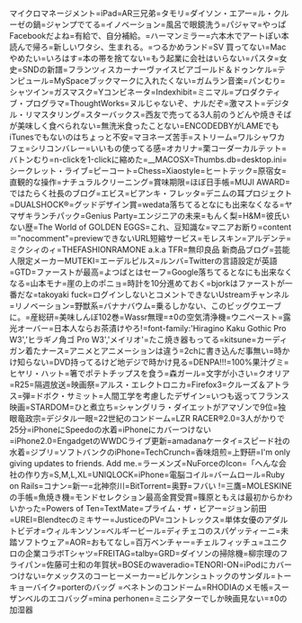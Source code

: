 マイクロマネージメント=iPad=AR三兄弟=タモリ=ダイソン・エアー=ル・クルーゼの鍋=ジャンプでてる=イノベーション=風呂で眼鏡洗う=パジャマ=やっぱFacebookだよね=有給で、自分補給。=ハーマンミラー=六本木でアートぽい本読んで帰ろ=新しいワタシ、生まれる。=つるかめランド=SV 買ってない=Mac やめたい=いろはす=本の帯を捨てない=もう起業に会社はいらない=パスタ=女史=SNDの新譜=フランツィスカーナーヴァイスビアゴールド＆ドゥンケル=テンピュール=MySpaceブックマークに入れたくない=ガムラン音楽=パンむり=シャツイン=ガスマスク=Yコンビネータ=Indexhibit=ミニマル=プロダクティブ・プログラマ=ThoughtWorks=ヌルじゃないぞ、ナルだぞ=激マスト=デジタル・リマスタリング=スターバックス=西友で売ってる3人前のうどんや焼きそばが美味しく食べられない=無洗米食ったことない=ENCODEDBYがLAMEでもiTunesでもないのはちょっと不安=マヨネーズ苦手=ストリーム=ワルシャワカフェ=シリコンバレー=いいもの使ってる感=オカリナ=栗コーダーカルテット=バトンむり=n-clickを1-clickに縮めた=__MACOSX=Thumbs.db=desktop.ini=シークレット・ライブ=ピーコート=Chess=Xiaostyle=ヒートテック=原宿女=直観的な操作=ナチュラルクリーニング=賞味期限=ほぼ日手帳=MUJI AWARD=ではたらく社長のブログ=エビス=ビアンキ・フレッタ=デニムの耳プロジェクト=DUALSHOCK®=グッドデザイン賞=wedata落ちてるとなにも出来なくなる=ヤマザキランチパック=Genius Party=エンジニアの未来=もんく梨=H&M=彼氏いない歴=The World of GOLDEN EGGS=これ、豆知識な=マニアお断り=content＝"nocomment"=previewできないURL短縮サービス=モレスキン=アルデンテ=ミクシィのィ=THEFASHIONRAMONE a.k.a TFR=無印良品 新商品ブログ=芸能人限定メーカーMUTEKI=エーデルピルス=ルンバ=Twitterの言語設定が英語=GTD=ファーストが最高=よつばとはセーフ=Google落ちてるとなにも出来なくなる=山本モナ=崖の上のポニョ=時計を10分進めておく=bjorkはファーストが一番だな=takoyaki fuck=ログインしないとコメントできないUstreamチャンネル=リノベーション=野獣系=バナナバウム=乗るしかない、このビッグウエーブに。=産総研=美味しんぼ102巻=Wassr無理=±0の空気清浄機=ウニペースト=露光オーバー=日本人ならお茶漬けやろ!=font-family:'Hiragino Kaku Gothic Pro W3','ヒラギノ角ゴ Pro W3','メイリオ'=たこ焼き器もってる=kitsune=カーディガン着たナース=アニメとアニメーションは違う=2chに書き込んだ事無い=時かけ知らない=DVD持ってるけど地デジで時かけ見る=DENPA!!!=100%果汁グミ=ヒヤリ・ハット=箸でポテトチップスを食う=森ガール=文字が小さい=クオリア=R25=隔週放送=映画祭=アルス・エレクトロニカ=Firefox3=クルーズ＆アトラス=弾=ドボク・サミット=人間工学を考慮したデザイン=いつも返ってフランス映画=STARDOM=ひと煮立ち=シャングリラ・ダイエットがアマゾンで9位=独眼竜政宗=デジタル一眼=22世紀のコンドーム=LZR RACER®2.0=3人がかりで25分=iPhoneにSpeedoの水着=iPhoneにカバーつけない=iPhone2.0=EngadgetのWWDCライブ更新=amadanaケータイ=スピード社の水着=ジブリ=ソフトバンクのiPhone=TechCrunch=香味焙煎=上野研=I'm only giving updates to friends. Add me.=ラーメンズ=NuForceのIcon=「へんな会社の作り方=S,M,L,XL=UNIQLOCK=iPhone=電脳コイル=バームロール=Ruby on Rails=コナン=新一=北神奈川=BitTorrent=奥野=フバい !=三鷹=MOLESKINEの手帳=魚焼き機=モンドセレクション最高金賞受賞=篠原ともえは最初からかわいかった=Powers of Ten=TextMate=プライム・ザ・ビアー=ジョン前田=UREI=Blendtecのミキサー=JusticeのPV=コントレックス=単体女優のアダルトビデオ=ウィルキンソン=ベルギービール=ディチェコのスパゲッティーニ=未踏ソフトウェア=AOR=おもてなし=百万ベンチャー=チェルフィッチュ=ユニクロの企業コラボTシャツ=FREITAG=talby=GRD=ダイソンの掃除機=柳宗理のフライパン=佐藤可士和の年賀状=BOSEのwaveradio=TENORI-ON=iPodにカバーつけない=ケメックスのコーヒーメーカー=ビルケンシュトックのサンダル=トーキョーバイク=porterのバッグ =ベネトンのコンドーム=RHODIAのメモ帳=スーザンベルのエコバッグ=mina perhonen=ミニシアターでしか映画見ない=±0の加湿器

